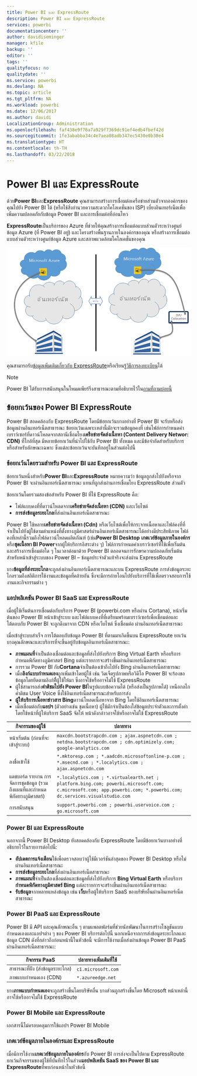 ```yaml
---
title: Power BI และ ExpressRoute
description: Power BI และ ExpressRoute
services: powerbi
documentationcenter: ''
author: davidiseminger
manager: kfile
backup: ''
editor: ''
tags: ''
qualityfocus: no
qualitydate: ''
ms.service: powerbi
ms.devlang: NA
ms.topic: article
ms.tgt_pltfrm: NA
ms.workload: powerbi
ms.date: 12/06/2017
ms.author: davidi
LocalizationGroup: Administration
ms.openlocfilehash: faf438e9f76a7a929f7369dc91ef4edb4fbef42d
ms.sourcegitcommit: 1fe3ababba34c4e7aea08adb347ec5430e0b38e4
ms.translationtype: HT
ms.contentlocale: th-TH
ms.lasthandoff: 03/22/2018
---
```

# <a name="power-bi-and-expressroute"></a>Power BI และ ExpressRoute
ด้วย**Power BI**และ**ExpressRoute** คุณสามารถสร้างการเชื่อมต่อเครือข่ายส่วนตัวจากองค์กรของคุณไปยัง Power BI ได้ (หรือใช้สิ่งอำนวยความสะดวกโคโลเคชั่นของ ISP) เบี่ยงอินเทอร์เน็ตเพื่อเพิ่มความปลอดภัยกับข้อมูล Power BI และการเชื่อมต่อที่อ่อนไหว

**ExpressRoute**เป็นบริการของ Azure ที่ช่วยให้คุณสร้างการเชื่อมต่อแบบส่วนตัวระหว่างศูนย์ข้อมูล Azure (ที่ Power BI อยู่) และโครงสร้างพื้นฐานภายในองค์กรของคุณ หรือสร้างการเชื่อมต่อแบบส่วนตัวระหว่างศูนย์ข้อมูล Azure และสภาพแวดล้อมโคโลเคชั่นของคุณ

![](media/service-admin-power-bi-expressroute/pbi_expressroute_1.png)

คุณสามารถรับ[ข้อมูลเพิ่มเติมเกี่ยวกับ ExpressRoute](https://azure.microsoft.com/services/expressroute/)หรือเรียนรู้[วิธีการลงทะเบียน](https://azure.microsoft.com/pricing/details/expressroute/)ได้

> [!NOTE]
> Power BI ได้รับการสนับสนุนในโหมดเพียร์ริ่งสาธารณะตามที่อธิบายไว้ใน[ถามที่ถามบ่อยนี้](https://docs.microsoft.com/azure/expressroute/expressroute-faqs)
> 
> 

## <a name="power-bi-expressroute-exceptions"></a>ข้อยกเว้นของ Power BI ExpressRoute
Power BI สอดคล้องกับ ExpressRoute โดยมีข้อยกเว้นบางอย่างที่ Power BI จะรับหรือส่งข้อมูลผ่านอินเทอร์เน็ตสาธารณะ ข้อยกเว้นเฉพาะเหล่านี้มักจะรวมข้อมูลคงที่ เช่นไฟล์การกำหนดค่าเบราว์เซอร์ที่ดาวน์โหลดจากสถานีเชื่อมโยง**เครือข่ายจัดส่งเนื้อหา (Content Delivery Networ: CDN)** ที่ใกล้ที่สุด มีหลายข้อยกเว้นที่นำไปใช้กับ Power BI ทั้งหมด และมีข้อจำกัดสำหรับบริการหรือสำหรับลักษณะเฉพาะ ซึ่งแต่ละข้อยกเว้นจะบันทึกอยู่ในส่วนต่อไปนี้

### <a name="overall-exceptions-to-power-bi-and-expressroute"></a>ข้อยกเว้นโดยรวมสำหรับ Power BI และ ExpressRoute
ข้อยกเว้นหนึ่งสำหรับ**Power BI**และ**ExpressRoute** หมายความว่า ข้อมูลถูกส่งไปยังหรือจาก Power BI จะผ่านอินเทอร์เน็ตสาธารณะ แทนที่ถูกส่งผ่านการเชื่อมโยง ExpressRoute ส่วนตัว

ข้อยกเว้นโดยรวมสองข้อสำหรับ Power BI ที่ใช้ ExpressRoute คือ:

* ไฟล์แบบคงที่ที่ดาวน์โหลดจาก**เครือข่ายจัดส่งเนื้อหา (CDN)** และเว็บไซต์
* **การส่งข้อมูลระยะไกล**ที่ส่งผ่านอินเทอร์เน็ตสาธารณะ

Power BI ใช้หลาย**เครือข่ายจัดส่งเนื้อหา (Cdn)** หรือเว็บไซต์เพื่อให้กระจายเนื้อหาและไฟล์คงที่ที่จำเป็นไปยังผู้ใช้ตามตำแหน่งที่ตั้งทางภูมิศาสตร์ผ่านอินเทอร์เน็ตสาธารณะได้อย่างมีประสิทธิภาพ ไฟล์คงที่เหล่านี้รวมถึงไฟล์ดาวน์โหลดผลิตภัณฑ์ (เช่น**Power BI Desktop** **เกตเวย์ข้อมูลภายในองค์กร**หรือ**ชุดเนื้อหา BI Power**จากผู้ให้บริการอิสระต่าง ๆ) ไฟล์การกำหนดค่าเบราว์เซอร์ที่ใช้เพื่อเริ่มต้นและสร้างการเชื่อมต่อใด ๆ ในเวลาต่อมาด้วย Power BI ตลอดจนการรักษาความปลอดภัยเริ่มต้นสำหรับหน้าเข้าสู่ระบบของ Power BI – ข้อมูลประจำตัวแท้จริงจะส่งผ่าน ExpressRoute   

บาง**ข้อมูลที่ส่งระยะไกล**จะถูกส่งผ่านอินเทอร์เน็ตสาธารณะและบน ExpressRoute การส่งข้อมูลระยะไกลรวมถึงสถิติการใช้งานและข้อมูลที่คล้ายกัน ซึ่งจะมีการถ่ายโอนไปยังบริการที่ใช้เพื่อตรวจสอบการใช้งานและกิจกรรมต่าง ๆ

### <a name="power-bi-saas-application-and-expressroute"></a>แอปพลิเคชัน Power BI SaaS และ ExpressRoute
เมื่อผู้ใช้เริ่มต้นการเชื่อมต่อกับบริการ Power BI (powerbi.com หรือผ่าน Cortana), หน้าเริ่มต้นของ Power BI หน้าเข้าสู่ระบบ และไฟล์แบบคงที่ที่เตรียมพร้อมเบราว์เซอร์เพื่อเชื่อมต่อและโต้ตอบกับ Power BI จะถูกดึงมาจาก CDN หรือเว็บไซต์ ซึ่งเชื่อมต่อ ผ่านอินเทอร์เน็ตสาธารณะ

เมื่อเข้าสู่ระบบสำเร็จ การโต้ตอบกับข้อมูล Power BI ที่ตามมาเกิดขึ้นบน ExpressRoute ยกเว้นบางคุณลักษณะและบริการที่จะขึ้นอยู่กับข้อมูลอินเทอร์เน็ตสาธารณะ:

* **ภาพแผนที่**จำเป็นต้องเชื่อมต่อและข้อมูลที่ส่งไปยังบริการ Bing Virtual Earth หรือบริการกำหนดพิกัดทางภูมิศาสตร์ Bing แต่ละรายการจะสร้างขึ้นผ่านอินเทอร์เน็ตสาธารณะ
* การรวม Power BI กับ**Cortana**จำเป็นต้องเข้าถึงไปยัง Bing ผ่านอินเทอร์เน็ตสาธารณะ
* เมื่อ**ลิงก์แบบกำหนดเอง**ถูกเพิ่มเข้าโดยผู้ใช้ เช่น วิดเจ็ตรูปภาพหรือวิดีโอ Power BI จะร้องขอข้อมูลโดยยึดตามลิงก์ที่ีผู้ใช้ให้มา ซึ่งอาจใช้หรืออาจไม่ใช้ ExpressRoute
* ผู้ใช้สามารถส่ง**คำติชมไปยัง Power BI**ในรูปแบบข้อความได้ (หรือส่งเป็นรูปภาพได้) เหนือกลไกคำติชม User Voice ซึ่งใช้อินเทอร์เน็ตสาธารณะสำหรับการส่ง
* **ผู้ให้บริการเนื้อหาข่าวสาร Bing**ดาวน์โหลดเนื้อหาจาก Bing โดยใช้อินเทอร์เน็ตสาธารณะ
* เมื่อเชื่อมต่อกับ**แอปฯ** (ตัวอย่างเช่น ชุดเนื้อหา) ผู้ใช้มักจำเป็นต้องใส่ข้อมูลประจำตัวและการตั้งค่าโดยใช้หน้าที่ผู้ให้บริการ SaaS จัดให้ หน้าดังกล่าวอาจใช้หรืออาจไม่ใช้ ExpressRoute

| กิจกรรมของผู้ใช้ | ปลายทาง |
| --- | --- |
| หน้าเริ่มต้น (ก่อนที่จะเข้าสู่ระบบ) |`maxcdn.bootstrapcdn.com ; ajax.aspnetcdn.com ; netdna.bootstrapcdn.com ; cdn.optimizely.com; google-analytics.com ` |
| ลงชื่อเข้าใช้ |`*.mktoresp.com ; *.aadcdn.microsoftonline-p.com ; *.msecnd.com ; *.localytics.com ; ajax.aspnetcdn.com` |
| แดชบอร์ด รายงาน การจัดการชุดข้อมูล (รวมถึงแผนที่และกำหนดพิกัดทางภูมิศาสตร์) |`*.localytics.com ; *.virtualearth.net ; platform.bing.com; powerbi.microsoft.com; c.microsoft.com; app.powerbi.com; *.powerbi.com; dc.services.visualstudio.com ` |
| การสนับสนุน |`support.powerbi.com ; powerbi.uservoice.com ; go.microsoft.com ` |

### <a name="power-bi-desktop-and-expressroute"></a>Power BI และ ExpressRoute
นอกจากนี้ Power BI Desktop ยังสอดคล้องกับ ExpressRoute โดยมีข้อยกเว้นบางอย่างที่อธิบายไว้ในรายการต่อไปนี้:

* **อัปเดตการแจ้งเตือน**ใช้เพื่อตรวจสอบว่าผู้ใช้มีเวอร์ชันล่าสุดของ Power BI Desktop หรือไม่ ผ่านอินเทอร์เน็ตสาธารณะ
* **การส่งข้อมูลระยะไกล**ที่ส่งผ่านอินเทอร์เน็ตสาธารณะ
* **ภาพแผนที่**จำเป็นต้องเชื่อมต่อและข้อมูลที่ส่งไปยังบริการ **Bing Virtual Earth** หรือบริการ**กำหนดพิกัดทางภูมิศาสตร์ Bing** แต่ละรายการจะสร้างขึ้นผ่านอินเทอร์เน็ตสาธารณะ
* **รับข้อมูล**จากหลายแหล่งข้อมูล เช่น **เว็บ**หรือผู้ให้บริการ SaaS ของบริษัทอื่นผ่านอินเทอร์เน็ตสาธารณะ

### <a name="power-bi-paas-and-expressroute"></a>Power BI PaaS และ ExpressRoute
Power BI มี API และคุณลักษณะอื่น ๆ ตามแพลตฟอร์มที่ช่วยนักพัฒนาในการสร้างโซลูชันแบบกำหนดเองและแอปฯต่าง ๆ ของ Power BI บริการต่อไปนี้ นอกเหนือจากการส่งข้อมูลระยะไกลและข้อมูล CDN ดังที่กล่าวถึงก่อนหน้านี้ในหัวข้อนี้ จะมีการใช้งานเมื่อส่งผ่านข้อมูล Power BI PaaS ผ่านอินเทอร์เน็ตสาธารณะ:

| กิจกรรม PaaS | ปลายทางเพิ่มเติมที่ใช้ |
| --- | --- |
| สาธารณะที่ฝัง (ส่งข้อมูลระยะไกล) |`c1.microsoft.com` |
| ภาพแบบกำหนดเอง (CDN) |`*.azureedge.net` |

บาง**ภาพแบบกำหนดเอง**จะถูกสร้างขึ้นโดยบริษัทอื่น บางส่วนถูกสร้างขึ้นโดย Microsoft หน้าเหล่านี้อาจใช้หรืออาจไม่ใช้ ExpressRoute

### <a name="power-bi-mobile-and-expressroute"></a>Power BI Mobile และ ExpressRoute
เอกสารนี้ไม่ครอบคลุมการใช้แอปฯ Power BI Mobile  

### <a name="on-premises-data-gateway-and-expressroute"></a>เกตเวย์ข้อมูลภายในองค์กรและ ExpressRoute
เมื่อมีการใช้งาน**เกตเวย์ข้อมูลภายในองค์กร**กับ Power BI การส่งจะเป็นไปตาม ExpressRoute ยกเว้นกิจกรรมของผู้ใช้ที่บันทึกไว้ในส่วน**แอปพลิเคชัน SaaS ของ Power BI และ ExpressRoute**ที่พบก่อนหน้าในหัวข้อนี้  

